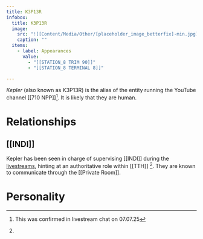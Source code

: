 ```yaml
---
title: K3P13R
infobox:
  title: K3P13R
  image:
    src: "![[Content/Media/Other/[placeholder_image_betterfix]-min.jpg]]"
    caption: ""
  items:
    - label: Appearances
      value:
        - "[[STATION_8 TRIM 90]]"
        - "[[STATION_8 TERMINAL 8]]"

---
```


*Kepler* (also known as K3P13R) is the alias of the entity running the YouTube channel [[710 NPP]][^1]. It is likely that they are human.


# Relationships
## [[INDI]]
Kepler has been seen  in charge of supervising [[INDI]] during the [livestreams](Livestreams/Transcripts), hinting at an authoritative role within [[TTH]] [^2]. They are known to communicate through the [[Private Room]]. 



# Personality

[^1]: This was confirmed in livestream chat on 07.07.25

[^2]: 
